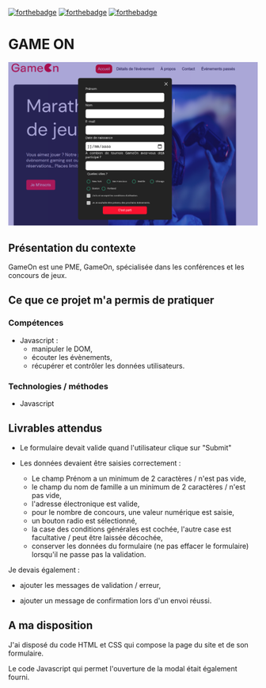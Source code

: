 [![forthebadge](https://forthebadge.com/images/badges/uses-html.svg)](https://forthebadge.com)
[![forthebadge](https://forthebadge.com/images/badges/uses-css.svg)](https://forthebadge.com)
[![forthebadge](https://forthebadge.com/images/badges/made-with-javascript.svg)](https://forthebadge.com)

# GAME ON

![GameOn](GameOn_capture.png "GameOn")

## Présentation du contexte

GameOn est une PME, GameOn, spécialisée dans les conférences et les concours de jeux.

## Ce que ce projet m'a permis de pratiquer

### Compétences

* Javascript :
  * manipuler le DOM,
  * écouter les évènements,
  * récupérer et contrôler les données utilisateurs.

### Technologies / méthodes

* Javascript

## Livrables attendus

* Le formulaire devait valide quand l'utilisateur clique sur "Submit"


* Les données devaient être saisies correctement :

  * Le champ Prénom a un minimum de 2 caractères / n'est pas vide,
  * le champ du nom de famille a un minimum de 2 caractères / n'est pas vide,
  * l'adresse électronique est valide,
  * pour le nombre de concours, une valeur numérique est saisie,
  * un bouton radio est sélectionné,
  * la case des conditions générales est cochée, l'autre case est facultative / peut être laissée décochée,
  * conserver les données du formulaire (ne pas effacer le formulaire) lorsqu'il ne passe pas la validation.


Je devais également :

* ajouter les messages de validation / erreur,

* ajouter un message de confirmation lors d'un envoi réussi.



## A ma disposition

J'ai disposé du code HTML et CSS qui compose la page du site et de son formulaire.

Le code Javascript qui permet l'ouverture de la modal était également fourni.
